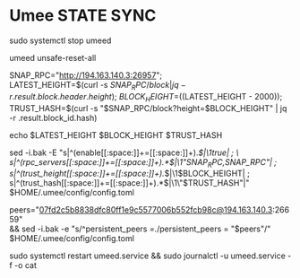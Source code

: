 # Umee STATE SYNC

sudo systemctl stop umeed

umeed unsafe-reset-all

SNAP_RPC="http://194.163.140.3:26957"; \
LATEST_HEIGHT=$(curl -s $SNAP_RPC/block | jq -r .result.block.header.height); \
BLOCK_HEIGHT=$((LATEST_HEIGHT - 2000)); \
TRUST_HASH=$(curl -s "$SNAP_RPC/block?height=$BLOCK_HEIGHT" | jq -r .result.block_id.hash)

echo $LATEST_HEIGHT $BLOCK_HEIGHT $TRUST_HASH

sed -i.bak -E "s|^(enable[[:space:]]+=[[:space:]]+).*$|\1true| ; \
s|^(rpc_servers[[:space:]]+=[[:space:]]+).*$|\1\"$SNAP_RPC,$SNAP_RPC\"| ; \
s|^(trust_height[[:space:]]+=[[:space:]]+).*$|\1$BLOCK_HEIGHT| ; \
s|^(trust_hash[[:space:]]+=[[:space:]]+).*$|\1\"$TRUST_HASH\"|" $HOME/.umee/config/config.toml

peers="07fd2c5b8838dfc80ff1e9c5577006b552fcb98c@194.163.140.3:26659" \
&& sed -i.bak -e "s/^persistent_peers *=.*/persistent_peers = \"$peers\"/" $HOME/.umee/config/config.toml 

sudo systemctl restart umeed.service && sudo journalctl -u umeed.service -f -o cat
